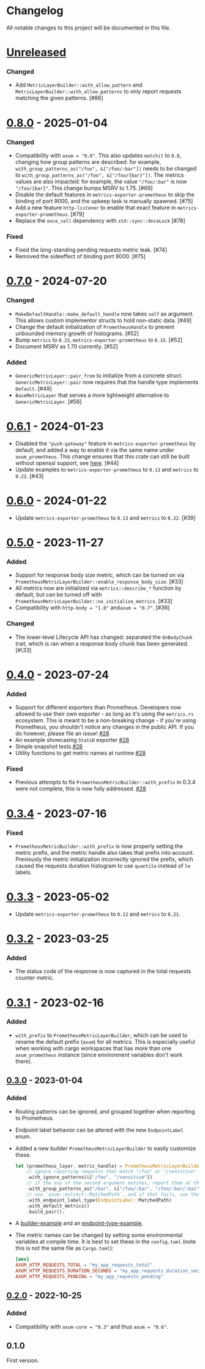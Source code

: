 # Changelog

All notable changes to this project will be documented in this file.

# [Unreleased]

### Changed
- Add `MetricLayerBuilder::with_allow_pattern` and `MetricLayerBuilder::with_allow_patterns` to only report requests matching the given patterns. [\#86]

# [0.8.0] - 2025-01-04

### Changed

- Compatibility with `axum = "0.8"`. This also updates `matchit` to `0.8`, changing how group patterns are described:
  for example, `with_group_patterns_as("/foo", &["/foo/:bar"])` needs to be changed to `with_group_patterns_as("/foo", &["/foo/{bar}"])`.
  The metrics values are also impacted: for example, the value `"/foo/:bar"` is now `"/foo/{bar}"`.
  This change bumps MSRV to 1.75. [\#69]
- Disable the default features in `metrics-exporter-prometheus` to skip the binding of port 9000, and the upkeep task is manually spawned. [\#75]
- Add a new feature `http-listener` to enable that exact feature in `metrics-exporter-prometheus`. [\#79]
- Replace the `once_cell` dependency with `std::sync::OnceLock` [\#78]

### Fixed

- Fixed the long-standing pending requests metric leak. [\#74]
- Removed the sideeffect of binding port 9000. [\#75]

# [0.7.0] - 2024-07-20

### Changed

- `MakeDefaultHandle::make_default_handle` now takes `self` as argument. This allows custom implementor structs to hold non-static data. [\#49]
- Change the default initialization of `PrometheusHandle` to prevent unbounded memory growth of histograms. [\#52]
- Bump `metrics` to `0.23`, `metrics-exporter-prometheus` to `0.15`. [\#52]
- Document MSRV as 1.70 currently. [\#52]

### Added

- `GenericMetricLayer::pair_from` to initialize from a concrete struct. `GenericMetricLayer::pair` now requires that the handle type implements `Default`. [\#49]
- `BaseMetricLayer` that serves a more lightweight alternative to `GenericMetricLayer`. [\#56]

# [0.6.1] - 2024-01-23

- Disabled the `"push-gateway"` feature in `metrics-exporter-prometheus` by default, and added a way to enable it via
  the same name under `axum_prometheus`. This change ensures that this crate can still be built without openssl support, see [here](https://github.com/Ptrskay3/axum-prometheus/issues/42). [\#44]
- Update examples to `metrics-exporter-prometheus` to `0.13` and `metrics` to `0.22`. [\#43]


# [0.6.0] - 2024-01-22

- Update `metrics-exporter-prometheus` to `0.13` and `metrics` to `0.22`. [\#39]

# [0.5.0] - 2023-11-27

### Added

- Support for response body size metric, which can be turned on via `PrometheusMetricLayerBuilder::enable_response_body_size`. [\#33]
- All metrics now are initialized via `metrics::describe_*` function by default, but can be turned off with `PrometheusMetricLayerBuilder::no_initialize_metrics`. [\#33]
- Compatibility with `http-body = "1.0"` and`axum = "0.7"`. [\#36]

### Changed

- The lower-level Lifecycle API has changed: separated the `OnBodyChunk` trait, which is ran when a response body chunk has been generated. [#\33]

# [0.4.0] - 2023-07-24

### Added

- Support for different exporters than Prometheus. Developers now allowed to use their own exporter - as long as it's using the `metrics.rs` ecosystem. This is meant to be a non-breaking change - if you're using Prometheus, you shouldn't notice any changes in the public API. If you do however, please file an issue! [\#28]
- An example showcasing `StatsD` exporter [\#28]
- Simple snapshot tests [\#28]
- Utility functions to get metric names at runtime [\#28]

### Fixed

- Previous attempts to fix `PrometheusMetricBuilder::with_prefix` in 0.3.4 were not complete, this is now fully addressed. [\#28]

# [0.3.4] - 2023-07-16

### Fixed

- `PrometheusMetricBuilder::with_prefix` is now properly setting the metric prefix, and the metric handle also takes that prefix into account.
  Previously the metric initialization incorrectly ignored the prefix, which caused the requests duration histogram to use `quantile` instead of `le` labels.

# [0.3.3] - 2023-05-02

- Update `metrics-exporter-prometheus` to `0.12` and `metrics` to `0.21`.

# [0.3.2] - 2023-03-25

### Added

- The status code of the response is now captured in the total requests counter metric.

# [0.3.1] - 2023-02-16

### Added

- `with_prefix` to `PrometheusMetricLayerBuilder`, which can be used to rename the default prefix (`axum`) for all metrics. This is especially useful when
  working with cargo workspaces that has more than one `axum_prometheus` instance (since environment variables don't work there).

## [0.3.0] - 2023-01-04

### Added

- Routing patterns can be ignored, and grouped together when reporting to Prometheus.
- Endpoint label behavior can be altered with the new `EndpointLabel` enum.
- Added a new builder `PrometheusMetricLayerBuilder` to easily customize these.

  ```rust
  let (prometheus_layer, metric_handle) = PrometheusMetricLayerBuilder::new()
      // ignore reporting requests that match "/foo" or "/sensitive"
      .with_ignore_patterns(&["/foo", "/sensitive"])
      // if the any of the second argument matches, report them at the `/bar` endpoint
      .with_group_patterns_as("/bar", &["/foo/:bar", "/foo/:bar/:baz"])
      // use `axum::extract::MatchedPath`, and if that fails, use the exact requested URI
      .with_endpoint_label_type(EndpointLabel::MatchedPath)
      .with_default_metrics()
      .build_pair();
  ```

- A [builder-example](examples/builder-example/) and an [endpoint-type-example](examples/endpoint-type-example/).

- The metric names can be changed by setting some environmental variables at compile time. It is best to set these in the `config.toml` (note this is not the same file as `Cargo.toml`):
  ```toml
  [env]
  AXUM_HTTP_REQUESTS_TOTAL = "my_app_requests_total"
  AXUM_HTTP_REQUESTS_DURATION_SECONDS = "my_app_requests_duration_seconds"
  AXUM_HTTP_REQUESTS_PENDING = "my_app_requests_pending"
  ```

## [0.2.0] - 2022-10-25

### Added

- Compatibility with `axum-core = "0.3"` and thus `axum = "0.6"`.

## 0.1.0

First version.

[unreleased]: https://github.com/Ptrskay3/axum-prometheus/compare/release/0.8.0..master
[0.2.0]: https://github.com/Ptrskay3/axum-prometheus/compare/9fb600d7d9ac2e6d38e6399119fc7ba7f25d5fe0...756dc67bf2baae2de406e012bdaa2334ce0fcdcb
[0.3.0]: https://github.com/Ptrskay3/axum-prometheus/compare/axum-0.6...release/0.3
[0.3.1]: https://github.com/Ptrskay3/axum-prometheus/compare/release/0.3...release/0.3.1
[0.3.2]: https://github.com/Ptrskay3/axum-prometheus/compare/release/0.3.1...release/0.3.2
[0.3.3]: https://github.com/Ptrskay3/axum-prometheus/compare/release/0.3.2...release/0.3.3
[0.3.4]: https://github.com/Ptrskay3/axum-prometheus/compare/release/0.3.3...release/0.3.4
[0.4.0]: https://github.com/Ptrskay3/axum-prometheus/compare/release/0.3.4...release/0.4.0
[0.5.0]: https://github.com/Ptrskay3/axum-prometheus/compare/release/0.4.0...release/0.5.0
[0.6.0]: https://github.com/Ptrskay3/axum-prometheus/compare/release/0.5.0...release/0.6.0
[0.6.1]: https://github.com/Ptrskay3/axum-prometheus/compare/release/0.6.0...release/0.6.1
[0.7.0]: https://github.com/Ptrskay3/axum-prometheus/compare/release/0.6.1...release/0.7.0
[0.8.0]: https://github.com/Ptrskay3/axum-prometheus/compare/release/0.7.0...release/0.8.0
[\#28]: https://github.com/Ptrskay3/axum-prometheus/pull/28
